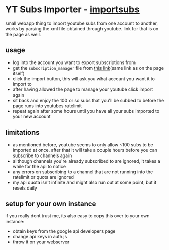 # YT Subs Importer - [importsubs](https://xn--z7x.xn--6frz82g/importsubs/)
small webapp thing to import youtube subs from one account to another, works by parsing the xml file obtained through youtube. link for that is on the page as well.

## usage
- log into the account you want to export subscriptions from
- get the `subscription_manager` file from [this link](https://www.youtube.com/subscription_manager?action_takeout=1)(same link as on the page itself)
- click the import button, this will ask you what account you want it to import to
- after having allowed the page to manage your youtube click import again
- sit back and enjoy the 100 or so subs that you'll be subbed to before the page runs into youtubes ratelimit
- repeat again after some hours until you have all your subs imported to your new account

## limitations
- as mentioned before, youtube seems to only allow ~100 subs to be imported at once. after that it will take a couple hours before you can subscribe to channels again
- allthough channels you're already subscribed to are ignored, it takes a while for the api to notice
- any errors on subscribing to a channel that are not running into the ratelimit or quota are ignored
- my api quota isn't infinite and might also run out at some point, but it resets daily

## setup for your own instance
if you really dont trust me, its also easy to copy this over to your own instance:
- obtain keys from the google api developers page
- change api keys in auth.js
- throw it on your webserver

